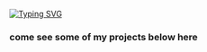 [![Typing SVG](https://readme-typing-svg.demolab.com?font=Fira+Code&size=24&duration=1500&pause=800&repeat=false&color=FFFFFF&width=600&lines=hi+👋;my+name+is+stedile;i'm+a+software+developer;of+course+right...;this+is+github...;anyway;nice+to+meet+you+😃)](https://git.io/typing-svg)
### come see some of my projects below here
